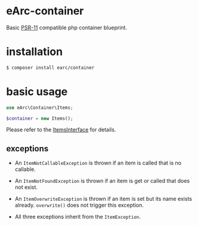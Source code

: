 # eArc-container
Basic 
[PSR-11](https://www.php-fig.org/psr/psr-11/)
compatible php container blueprint.

# installation

```bash
$ composer install earc/container
```

# basic usage

```php
use eArc\Container\Items;

$container = new Items();
```

Please refer to the 
[ItemsInterface](https://github.com/Koudela/eArc-container/blob/master/src/Interfaces/ItemsInterface.php) 
for details.

## exceptions

 * An `ItemNotCallableException` is thrown if an item is called that is no 
 callable.

 * An `ItemNotFoundException` is thrown if an item is get or called that does
 not exist.

 * An `ItemOverwriteException` is thrown if an item is set but its name exists 
 already. `overwrite()` does not trigger this exception. 
 
 * All three exceptions inherit from the `ItemException`.
